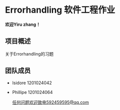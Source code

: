 # Errorhandling 软件工程作业
**欢迎Yiru zhang！**

## 项目概述

关于Errorhandling的习题

## 团队成员
- Isidore 1201024042
- Phillipe 1201024064

  任何问题欢迎致电592459595@qq.com

